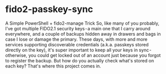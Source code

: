 # fido2-passkey-sync
A Simple PowerShell + fido2-manage Trick
So, like many of you probably, I've got multiple FIDO2.1 security keys - a main one that I carry around everywhere, and a couple of backups hidden away in drawers and bags in case I lose or damage the primary. These days, with more and more services supporting discoverable credentials (a.k.a. passkeys stored directly on the key), it's super important to keep all your keys in sync - otherwise, you could get locked out of an account just because you forgot to register the backup.
But how do you actually check what's stored on each key? That's where this project comes in.
